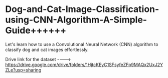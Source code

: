 # Dog-and-Cat-Image-Classification-using-CNN-Algorithm-A-Simple-Guide++++++
Let's learn how to use a Convolutional Neural Network (CNN) algorithm to classify dog and cat images effortlessly.

Drive link for the dataset ---->  https://drive.google.com/drive/folders/1HjtcKEyC1SFsyfeZFp9MAQx2UxJ2YZLe?usp=sharing